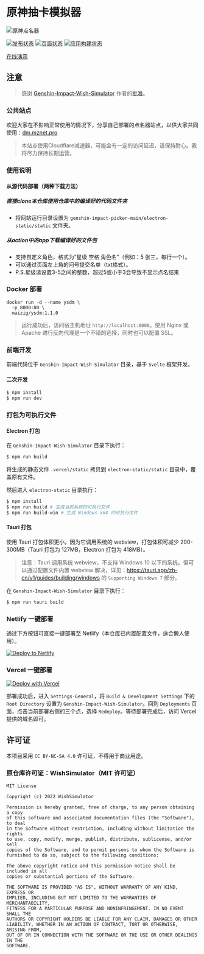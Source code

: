 # 原神抽卡模拟器

![原神点名器](https://stats.deeptrain.net/repo/cyanial/genshin-impact-picker/?theme=light)

[![发布状态](https://github.com/cyanial/genshin-impact-picker/actions/workflows/release.yml/badge.svg)](https://github.com/cyanial/genshin-impact-picker/actions/workflows/release.yml) [![页面状态](https://github.com/cyanial/genshin-impact-picker/actions/workflows/page.yml/badge.svg)](https://github.com/cyanial/genshin-impact-picker/actions/workflows/page.yml) [![应用构建状态](https://github.com/cyanial/genshin-impact-picker/actions/workflows/app.yml/badge.svg)](https://github.com/cyanial/genshin-impact-picker/actions/workflows/app.yml)

[在线演示](https://picker.shawn404.top)

## 注意

> 感谢 [Genshin-Impact-Wish-Simulator](https://github.com/Mantan21/Genshin-Impact-Wish-Simulator) 作者的[批准](https://github.com/Mantan21/Genshin-Impact-Wish-Simulator/issues/95)。

### 公共站点

欢迎大家在不影响正常使用的情况下，分享自己部署的点名器站点，以供大家共同使用：[dm.mznet.pro](https://dm.mznet.pro)

> 本站点使用Cloudflare减速器，可能会有一定的访问延迟，请保持耐心。我将尽力保持长期运营。

### 使用说明
#### 从源代码部署（两种下载方法）
##### 直接clone本仓库使用仓库中的编译好的代码文件夹
- 将网站运行目录设置为 `genshin-impact-picker-main/electron-static/static` 文件夹。
##### 从action中的app下载编译好的文件包
- 支持自定义角色，格式为“星级 空格 角色名”（例如：5 张三，每行一个）。
- 可以通过页面左上角的问号提交名单（txt格式）。
- P.S.星级请设置3-5之间的整数，超过5或小于3会导致不显示点名结果

### Docker 部署

```shell
docker run -d --name ysdm \
  -p 8000:80 \
  maizig/ysdm:1.1.0
```

> 运行成功后，访问宿主机地址 `http://localhost:8000`。使用 Nginx 或 Apache 进行反向代理是一个不错的选择，同时也可以配置 SSL。

### 前端开发

前端代码位于 `Genshin-Impact-Wish-Simulator` 目录，基于 `Svelte` 框架开发。

#### 二次开发

```bash
$ npm install
$ npm run dev
```

### 打包为可执行文件

#### Electron 打包

在 `Genshin-Impact-Wish-Simulator` 目录下执行：

```bash
$ npm run build
```

将生成的静态文件 `.vercel/static` 拷贝到 `electron-static/static` 目录中，覆盖原有文件。

然后进入 `electron-static` 目录执行：

```bash
$ npm install
$ npm run build # 生成当前系统的可执行文件
$ npm run build-win # 生成 Windows x64 的可执行文件
```

#### Tauri 打包

使用 Tauri 打包体积更小，因为它调用系统的 webview，打包体积可减少 200-300MB（Tauri 打包为 127MB，Electron 打包为 418MB）。

> 注意：Tauri 调用系统 webview，不支持 Windows 10 以下的系统。但可以通过配置文件内置 webview 解决，详见：https://tauri.app/zh-cn/v1/guides/building/windows 的 `Supporting Windows 7` 部分。

在 `Genshin-Impact-Wish-Simulator` 目录下执行：

```bash
$ npm run tauri build
```

### Netlify 一键部署

通过下方按钮可直接一键部署至 Netlify（本仓库已内置配置文件，适合懒人使用）。

[![Deploy to Netlify](https://www.netlify.com/img/deploy/button.svg)](https://app.netlify.com/start/deploy?repository=https://github.com/cyanial/genshin-impact-picker&base=Genshin-Impact-Wish-Simulator)

### Vercel 一键部署

[![Deploy with Vercel](https://vercel.com/button)](https://vercel.com/import/project?template=https://github.com/cyanial/genshin-impact-picker)

部署成功后，进入 `Settings-General`，将 `Build & Development Settings` 下的 `Root Directory` 设置为 `Genshin-Impact-Wish-Simulator`。回到 `Deployments` 页面，点击当前部署右侧的三个点，选择 `Redeploy`。等待部署完成后，访问 Vercel 提供的域名即可。

## 许可证

本项目采用 `CC BY-NC-SA 4.0` 许可证，不得用于商业用途。

### 原仓库许可证：WishSimulator（MIT 许可证）

```
MIT License

Copyright (c) 2022 WishSimulator

Permission is hereby granted, free of charge, to any person obtaining a copy
of this software and associated documentation files (the "Software"), to deal
in the Software without restriction, including without limitation the rights
to use, copy, modify, merge, publish, distribute, sublicense, and/or sell
copies of the Software, and to permit persons to whom the Software is
furnished to do so, subject to the following conditions:

The above copyright notice and this permission notice shall be included in all
copies or substantial portions of the Software.

THE SOFTWARE IS PROVIDED "AS IS", WITHOUT WARRANTY OF ANY KIND, EXPRESS OR
IMPLIED, INCLUDING BUT NOT LIMITED TO THE WARRANTIES OF MERCHANTABILITY,
FITNESS FOR A PARTICULAR PURPOSE AND NONINFRINGEMENT. IN NO EVENT SHALL THE
AUTHORS OR COPYRIGHT HOLDERS BE LIABLE FOR ANY CLAIM, DAMAGES OR OTHER
LIABILITY, WHETHER IN AN ACTION OF CONTRACT, TORT OR OTHERWISE, ARISING FROM,
OUT OF OR IN CONNECTION WITH THE SOFTWARE OR THE USE OR OTHER DEALINGS IN THE
SOFTWARE.
```
